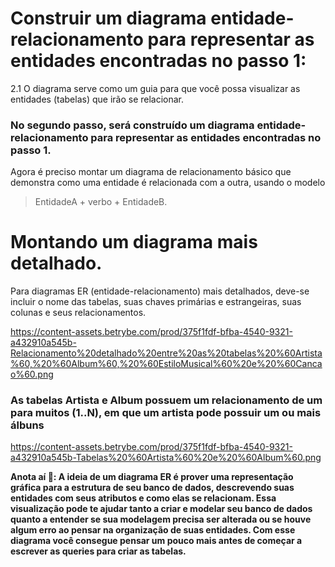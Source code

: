# Construir um diagrama entidade-relacionamento para representar as entidades encontradas no passo 1:

  2.1 O diagrama serve como um guia para que você possa visualizar as entidades (tabelas) que irão se relacionar.

  ### No segundo passo, será construído um diagrama entidade-relacionamento para representar as entidades encontradas no passo 1.

  Agora é preciso montar um diagrama de relacionamento básico que demonstra como uma entidade é relacionada com a outra, usando o modelo 
  > EntidadeA + verbo + EntidadeB.

# Montando um diagrama mais detalhado.

  Para diagramas ER (entidade-relacionamento) mais detalhados, deve-se incluir o nome das tabelas, suas chaves primárias e estrangeiras, suas colunas e seus relacionamentos.


  https://content-assets.betrybe.com/prod/375f1fdf-bfba-4540-9321-a432910a545b-Relacionamento%20detalhado%20entre%20as%20tabelas%20%60Artista%60,%20%60Album%60,%20%60EstiloMusical%60%20e%20%60Cancao%60.png


  ### As tabelas Artista e Album possuem um relacionamento de um para muitos (1..N), em que um artista pode possuir um ou mais álbuns

  https://content-assets.betrybe.com/prod/375f1fdf-bfba-4540-9321-a432910a545b-Tabelas%20%60Artista%60%20e%20%60Album%60.png




  **Anota aí 📣: A ideia de um diagrama ER é prover uma representação gráfica para a estrutura de seu banco de dados, descrevendo suas entidades com seus atributos e como elas se relacionam. Essa visualização pode te ajudar tanto a criar e modelar seu banco de dados quanto a entender se sua modelagem precisa ser alterada ou se houve algum erro ao pensar na organização de suas entidades. Com esse diagrama você consegue pensar um pouco mais antes de começar a escrever as queries para criar as tabelas.**


